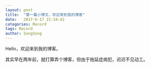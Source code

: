 ```yaml
---
layout: post
title:  "第一篇小博文，欢迎来到我的博客"
date:   2017-6-17 21:34:42
categories: Record
tags: Record
author: SongSong
---
```


Hello，欢迎来到我的博客。

其实早在两年前，就打算弄个博客，但由于拖延症病犯，迟迟不见动工。

